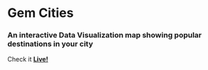 # Gem Cities

### An interactive Data Visualization map showing popular destinations in your city

Check it [**Live!**](https://alfredosumosav.github.io/gem-cities/dist/)
